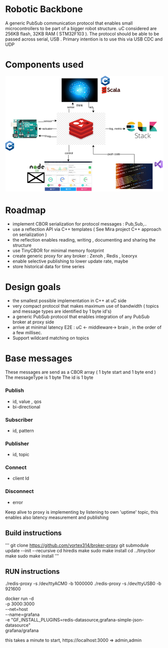# Robotic Backbone

A generic PubSub communication protocol that enables small microcontrollers to be part of a bigger robot structure. uC considered are 256KB flash, 32KB RAM ( STM32F103 ).
The protocol should be able to be passed across serial, USB . Primary intention is to use this via USB CDC and UDP

# Components used
 ![Products](docs/products.png)

# Roadmap

- implement CBOR serialization for protocol messages : Pub,Sub,..
- use a reflection API via C++ templates ( See Mira project C++ approach on serialization )
- the reflection enables reading, writing , documenting and sharing the structure
- use TinyCBOR for minimal memory footprint
- create generic proxy for any broker : Zenoh , Redis , Iceoryx
- enable selective publishing to lower update rate, maybe
- store historical data for time series

# Design goals

- the smallest possible implementation in C++ at uC side
- very compact protocol that makes maximum use of bandwidth ( topics and message types are identified by 1 byte id's)
- a generic PubSub protocol that enables integration of any PubSub broker at proxy side
- arrive at minimal latency E2E : uC <- middleware-> brain , in the order of a few millisec.
- Support wildcard matching on topics

# Base messages

These messages are send as a CBOR array ( 1 byte start and 1 byte end )
The messageType is 1 byte
The id is 1 byte

### Publish

- id, value , qos
- bi-directional

### Subscriber

- id, pattern

### Publisher

- id, topic

### Connect

- client Id

### Disconnect

- error

Keep alive to proxy is implementing by listening to own 'uptime' topic, this enables also latency measurement and publishing

## Build instructions

'''
git clone https://github.com/vortex314/broker-proxy
git submodule update --init --recursive
cd hiredis
make
sudo make install
cd ../tinycbor
make
sudo make install
'''

## RUN instructions

./redis-proxy -s /dev/ttyACM0 -b 1000000
./redis-proxy -s /dev/ttyUSB0 -b 921600

docker run -d \
 -p 3000:3000 \
 --net=host \
--name=grafana \
 -e "GF_INSTALL_PLUGINS=redis-datasource,grafana-simple-json-datasource" \
 grafana/grafana

 this takes a minute to start, 
 https://localhost:3000 => admin,admin

 
